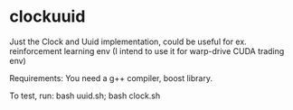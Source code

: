 # clockuuid
Just the Clock and Uuid implementation, could be useful for ex. reinforcement learning env (I intend to use it for warp-drive CUDA trading env)

Requirements:
  You need a g++ compiler, boost library.

To test, run: 
bash uuid.sh; bash clock.sh

